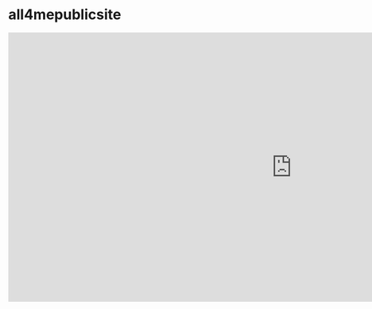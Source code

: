 # all4mepublicsite

<iframe title="public01_rpt" width="1140" height="541.25" src="https://app.powerbi.com/reportEmbed?reportId=936500ef-742e-4904-b35b-be511920693b&autoAuth=true&ctid=e301c34d-8dfc-445f-b32f-9ce102596439" frameborder="0" allowFullScreen="true"></iframe>